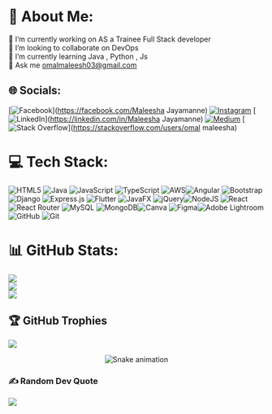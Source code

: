 # 💫 About Me:
🔭 I’m currently working on AS a Trainee Full Stack developer <br>👯 I’m looking to collaborate on DevOps<br>🌱 I’m currently learning Java , Python , Js <br>💬 Ask me omalmaleesh03@gmail.com


## 🌐 Socials:
[![Facebook](https://img.shields.io/badge/Facebook-%231877F2.svg?logo=Facebook&logoColor=white)](https://facebook.com/Maleesha Jayamanne) [![Instagram](https://img.shields.io/badge/Instagram-%23E4405F.svg?logo=Instagram&logoColor=white)](https://instagram.com/_maleesha_omal_) [![LinkedIn](https://img.shields.io/badge/LinkedIn-%230077B5.svg?logo=linkedin&logoColor=white)](https://linkedin.com/in/Maleesha Jayamanne) [![Medium](https://img.shields.io/badge/Medium-12100E?logo=medium&logoColor=white)](https://medium.com/@Omalmaleesha) [![Stack Overflow](https://img.shields.io/badge/-Stackoverflow-FE7A16?logo=stack-overflow&logoColor=white)](https://stackoverflow.com/users/omal maleesha) 

# 💻 Tech Stack:
![HTML5](https://img.shields.io/badge/html5-%23E34F26.svg?style=for-the-badge&logo=html5&logoColor=white) ![Java](https://img.shields.io/badge/java-%23ED8B00.svg?style=for-the-badge&logo=openjdk&logoColor=white) ![JavaScript](https://img.shields.io/badge/javascript-%23323330.svg?style=for-the-badge&logo=javascript&logoColor=%23F7DF1E) ![TypeScript](https://img.shields.io/badge/typescript-%23007ACC.svg?style=for-the-badge&logo=typescript&logoColor=white)  ![AWS](https://img.shields.io/badge/AWS-%23FF9900.svg?style=for-the-badge&logo=amazon-aws&logoColor=white)![Angular](https://img.shields.io/badge/angular-%23DD0031.svg?style=for-the-badge&logo=angular&logoColor=white) ![Bootstrap](https://img.shields.io/badge/bootstrap-%238511FA.svg?style=for-the-badge&logo=bootstrap&logoColor=white) ![Django](https://img.shields.io/badge/django-%23092E20.svg?style=for-the-badge&logo=django&logoColor=white) ![Express.js](https://img.shields.io/badge/express.js-%23404d59.svg?style=for-the-badge&logo=express&logoColor=%2361DAFB) ![Flutter](https://img.shields.io/badge/Flutter-%2302569B.svg?style=for-the-badge&logo=Flutter&logoColor=white) ![JavaFX](https://img.shields.io/badge/javafx-%23FF0000.svg?style=for-the-badge&logo=javafx&logoColor=white) ![jQuery](https://img.shields.io/badge/jquery-%230769AD.svg?style=for-the-badge&logo=jquery&logoColor=white)![NodeJS](https://img.shields.io/badge/node.js-6DA55F?style=for-the-badge&logo=node.js&logoColor=white) ![React](https://img.shields.io/badge/react-%2320232a.svg?style=for-the-badge&logo=react&logoColor=%2361DAFB) ![React Router](https://img.shields.io/badge/React_Router-CA4245?style=for-the-badge&logo=react-router&logoColor=white)  ![MySQL](https://img.shields.io/badge/mysql-4479A1.svg?style=for-the-badge&logo=mysql&logoColor=white) ![MongoDB](https://img.shields.io/badge/MongoDB-%234ea94b.svg?style=for-the-badge&logo=mongodb&logoColor=white)![Canva](https://img.shields.io/badge/Canva-%2300C4CC.svg?style=for-the-badge&logo=Canva&logoColor=white) ![Figma](https://img.shields.io/badge/figma-%23F24E1E.svg?style=for-the-badge&logo=figma&logoColor=white)![Adobe Lightroom](https://img.shields.io/badge/Adobe%20Lightroom-31A8FF.svg?style=for-the-badge&logo=Adobe%20Lightroom&logoColor=white) ![GitHub](https://img.shields.io/badge/github-%23121011.svg?style=for-the-badge&logo=github&logoColor=white) ![Git](https://img.shields.io/badge/git-%23F05033.svg?style=for-the-badge&logo=git&logoColor=white)
# 📊 GitHub Stats:
![](https://github-readme-stats.vercel.app/api?username=omalmaleesha&theme=dark&hide_border=false&include_all_commits=true&count_private=false)<br/>
![](https://github-readme-streak-stats.herokuapp.com/?user=omalmaleesha&theme=dark&hide_border=false)<br/>
![](https://github-readme-stats.vercel.app/api/top-langs/?username=omalmaleesha&theme=dark&hide_border=false&include_all_commits=true&count_private=false&layout=compact)

## 🏆 GitHub Trophies
![](https://github-profile-trophy.vercel.app/?username=omalmaleesha&theme=radical&no-frame=true&no-bg=true&margin-w=4)

<div align="center">
  <img src="https://github.com/omalmaleesha/omalmaleesha/output/github-snake-dark.svg" alt="Snake animation" />
</div>

### ✍️ Random Dev Quote
![](https://quotes-github-readme.vercel.app/api?type=horizontal&theme=dark)

<!-- Proudly created with GPRM ( https://gprm.itsvg.in ) -->
